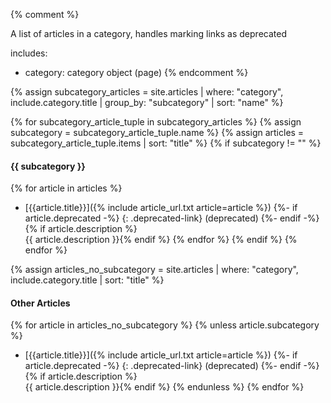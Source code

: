 {% comment %}

A list of articles in a category, handles marking links as deprecated

includes:
- category: category object (page)
{% endcomment %}


{% assign subcategory_articles = site.articles | where: "category", include.category.title | group_by: "subcategory" | sort: "name" %}

{% for subcategory_article_tuple in subcategory_articles %}
{%   assign subcategory = subcategory_article_tuple.name %}
{%   assign articles = subcategory_article_tuple.items | sort: "title" %}
{%   if subcategory != "" %}

#### {{ subcategory }}

{%     for article in articles %}
 - [{{article.title}}]({% include article_url.txt article=article %})
     {%- if article.deprecated -%}
       {: .deprecated-link} (deprecated)
     {%- endif -%}
     {% if article.description %}<br/>{{ article.description }}{% endif %}
{%     endfor %}
{%   endif %}
{% endfor %}

{% assign articles_no_subcategory = site.articles | where: "category", include.category.title | sort: "title" %}

#### Other Articles

{% for article in articles_no_subcategory %}
{% unless article.subcategory %}
 - [{{article.title}}]({% include article_url.txt article=article %})
   {%- if article.deprecated -%}
    {: .deprecated-link} (deprecated)
   {%- endif -%}
   {% if article.description %}<br/>{{ article.description }}{% endif %}
{% endunless %}
{% endfor %}
